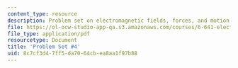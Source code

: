 ```yaml
---
content_type: resource
description: Problem set on electromagnetic fields, forces, and motion.
file: https://ol-ocw-studio-app-qa.s3.amazonaws.com/courses/6-641-electromagnetic-fields-forces-and-motion-spring-2009/8c7cf3d47ff5da7064cbea8aa1f97b88_MIT6_641s09_pset04.pdf
file_type: application/pdf
resourcetype: Document
title: 'Problem Set #4'
uid: 8c7cf3d4-7ff5-da70-64cb-ea8aa1f97b88
---
```

